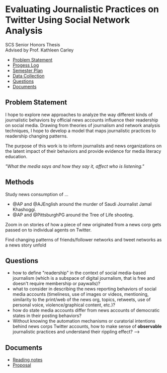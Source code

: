 # Evaluating Journalistic Practices on Twitter Using Social Network Analysis
SCS Senior Honors Thesis  
Advised by Prof. Kathleen Carley

- [Problem Statement](#problem-statement)
- [Progess Log](/ProgressLog.md)
- [Semester Plan](#semester-plan)
- [Data Collection](/datacollection)
- [Questions](#questions)
- [Documents](#documents)

## Problem Statement
I hope to explore new approaches to analyze the way different kinds of journalistic behaviors by official news accounts influence their readership on social media. Drawing from theories of journalism and network analysis techniques, I hope to develop a model that maps journalistic practices to readership changing patterns. 

The purpose of this work is to inform journalists and news organizations on the latent impact of their behaviors and provide evidence for media literacy education.

*"What the media says and how they say it, affect who is listening."*

## Methods

Study news consumption of ...
- @AP and @AJEnglish around the murder of Saudi Journalist Jamal Khashoggi.
- @AP and @PittsburghPG around the Tree of Life shooting.

Zoom in on stories of how a piece of new originated from a news corp gets passed on to individual agents on Twitter.

Find changing patterns of friends/follower networks and tweet networks as a news story unfold


## Questions
- how to define "readership" in the context of social media-based journalism (which is a subspace of digital journalism, that is free and doesn't require membership or paywalls)?
- what to consider in describing the news reporting behaviors of social media accounts (timeliness, use of images or videos, mentioning, similarity to the print/web of the news org, topics, retweets, use of personal voice, violence/graphical content, etc.)?
- how do state media accounts differ from news accounts of democratic states in their posting behaviors?
- Without knowing the automation mechanisms or curatorial intentions behind news corps Twitter accounts, how to make sense of **observable** journalistic practices and understand their rippling effect? --> 

## Documents
- [Reading notes](/literature)
- [Proposal](/Joyce%20Wang%20thesis%20proposal.pdf)
